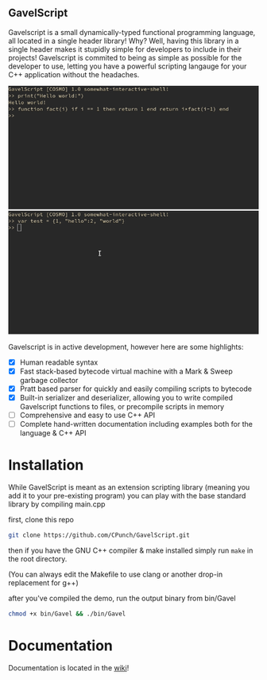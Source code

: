 ## GavelScript
Gavelscript is a small dynamically-typed functional programming language, all located in a single header library! Why? Well, having this library in a single header makes it stupidly simple for developers to include in their projects! Gavelscript is commited to being as simple as possible for the developer to use, letting you have a powerful scripting langauge for your C++ application without the headaches.

<p align="center">
    <img src="https://github.com/CPunch/GavelScript/raw/master/pics/demo.gif" style="max-width:100%;">
    <img src="https://github.com/CPunch/GavelScript/raw/master/pics/demo2.gif" style="max-width:100%;">
</p>

Gavelscript is in active development, however here are some highlights:
- [X] Human readable syntax
- [X] Fast stack-based bytecode virtual machine with a Mark & Sweep garbage collector
- [X] Pratt based parser for quickly and easily compiling scripts to bytecode
- [X] Built-in serializer and deserializer, allowing you to write compiled Gavelscript functions to files, or precompile scripts in memory
- [ ] Comprehensive and easy to use C++ API
- [ ] Complete hand-written documentation including examples both for the language & C++ API

# Installation
While GavelScript is meant as an extension scripting library (meaning you add it to your pre-existing program) you can play with the base standard library by compiling main.cpp

first, clone this repo

```bash
git clone https://github.com/CPunch/GavelScript.git
```

then if you have the GNU C++ compiler & make installed simply run `make` in the root directory. 

(You can always edit the Makefile to use clang or another drop-in replacement for g++)

after you've compiled the demo, run the output binary from bin/Gavel

```bash
chmod +x bin/Gavel && ./bin/Gavel
```

# Documentation
Documentation is located in the [wiki](../../wiki/About)! 